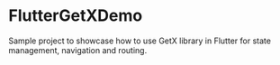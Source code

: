 # FlutterGetXDemo
Sample project to showcase how to use GetX library in Flutter for state management, navigation and routing.

